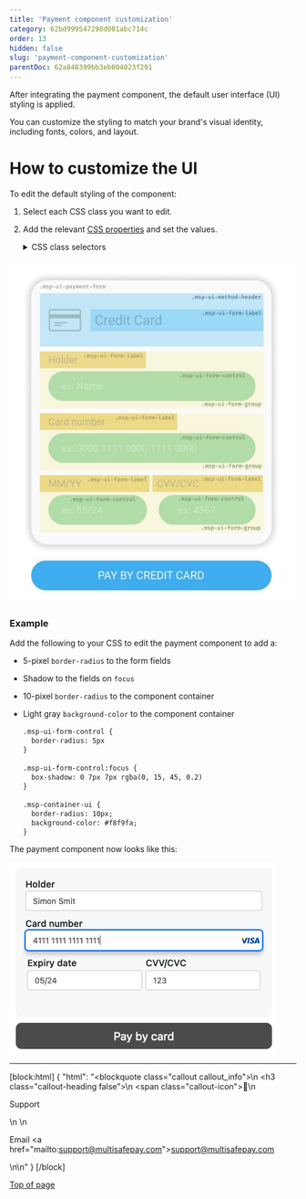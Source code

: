 ```yaml
---
title: 'Payment component customization'
category: 62bd999547298d001abc714c
order: 13
hidden: false
slug: 'payment-component-customization'
parentDoc: 62a848399bb3eb004023f291
---
```

After integrating the payment component, the default user interface (UI) styling is applied. 

You can customize the styling to match your brand's visual identity, including fonts, colors, and layout. 

# How to customize the UI

To edit the default styling of the component:

1. Select each CSS class you want to edit.
2. Add the relevant <a href="https://developer.mozilla.org/en-US/docs/Web/CSS/CSS_Properties_Reference" target="_blank">CSS properties</a> <i class="fa fa-external-link" style="font-size:12px;color:#8b929e"></i> and set the values. 

    <details id="css-class-selectors">
    <summary>CSS class selectors</summary>
    <br>

    |CSS class|What it does|
    |---|---|
    |`.msp-container-ui`|Selects the payment component|
    |`.msp-ui-payment-form`|Selects the payment form|
    |`.msp-ui-method-header`|Selects the payment `.msp-ui-method-image` and heading|
    |`.msp-ui-method-image`|Selects the payment method logo|
    |`.msp-ui-form-group`|Contains the `.msp-ui-form-control` and `.msp-ui-form-label`|
    |`.msp-ui-form-label`|Selects the field labels in the payment form|
    |`.msp-ui-form-control`|Selects the fields in the payment form|
    |`.msp-ui-row`|Contains two `.msp-ui-col-2` elements|
    |`.msp-ui-col-2`|Contains `.msp-ui-form-group`|
    |`.msp-ui-separator`|Selects the space before and after the form fields|

    </details>

<img src="https://raw.githubusercontent.com/MultiSafepay/docs/master/static/diagrams/svg/CCC_CSS.svg" width="500" align="center"/>

### Example

Add the following to your CSS to edit the payment component to add a: 

- 5-pixel `border-radius` to the form fields
- Shadow to the fields on `focus`
- 10-pixel `border-radius` to the component container
- Light gray `background-color` to the component container

  ```
  .msp-ui-form-control {
    border-radius: 5px
  }

  .msp-ui-form-control:focus {
    box-shadow: 0 7px 7px rgba(0, 15, 45, 0.2)
  }

  .msp-container-ui {
    border-radius: 10px;
    background-color: #f8f9fa;
  }
  ```

The payment component now looks like this:

<img src="https://raw.githubusercontent.com/MultiSafepay/docs/master/static/img/Screenshot-Payment-Component.png" align ="center"/>
<br>

---

[block:html]
{
  "html": "<blockquote class=\"callout callout_info\">\n    <h3 class=\"callout-heading false\">\n        <span class=\"callout-icon\">💬</span>\n        <p>Support</p>\n    </h3>\n    <p>Email <a href=\"mailto:support@multisafepay.com\">support@multisafepay.com</a></p>\n</blockquote>\n"
}
[/block]

[Top of page](#)